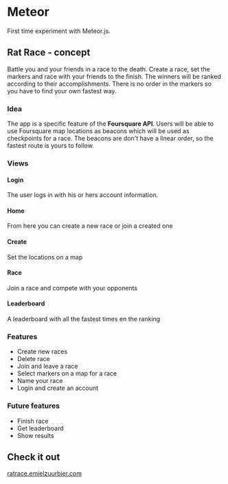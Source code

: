 # Meteor
First time experiment with Meteor.js.  
  
## Rat Race - concept
Battle you and your friends in a race to the death. Create a race, set the markers and race with your friends to the finish. The winners will be ranked according to their accomplishments. There is no order in the markers so you have to find your own fastest way.

### Idea
The app is a specific feature of the **Foursquare API**. Users will be able to use Foursquare map locations as beacons which will be used as checkpoints for a race. The beacons are don't have a linear order, so the fastest route is yours to follow.

### Views  
#### Login  
The user logs in with his or hers account information.

#### Home
From here you can create a new race or join a created one

#### Create  
Set the locations on a map

#### Race 
Join a race and compete with your opponents

#### Leaderboard
A leaderboard with all the fastest times en the ranking


### Features  
- Create new races
- Delete race
- Join and leave a race
- Select markers on a map for a race
- Name your race
- Login and create an account


### Future features  
- Finish race
- Get leaderboard
- Show results

## Check it out
[ratrace.emielzuurbier.com](http://ratrace.emielzuurbier.com)